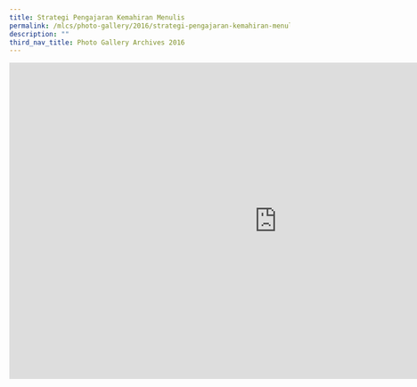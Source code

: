 ```yaml
---
title: Strategi Pengajaran Kemahiran Menulis
permalink: /mlcs/photo-gallery/2016/strategi-pengajaran-kemahiran-menulis/
description: ""
third_nav_title: Photo Gallery Archives 2016
---
```

<iframe allowfullscreen="true" height="569" width="960" frameborder="0" src="https://docs.google.com/presentation/d/e/2PACX-1vT8tNd5YPFBoCvcI_6TP6Iwqslwr1yhYZOtCgFTrqdZ6mHgctF5xdqkYjp7cz3bRZ1ohgGzf83Zq4dI/embed?start=true&amp;loop=true&amp;delayms=5000"></iframe>